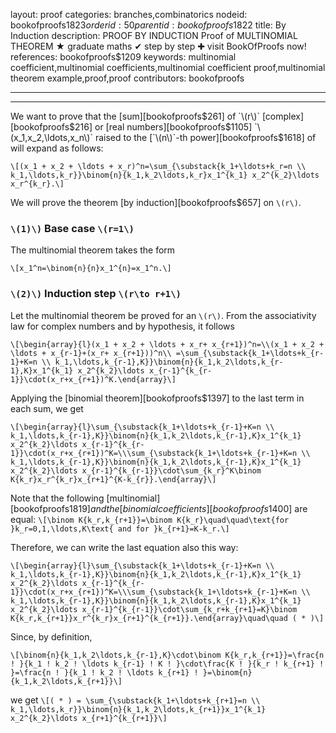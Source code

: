 layout: proof
categories: branches,combinatorics
nodeid: bookofproofs$1823
orderid: 50
parentid: bookofproofs$1822
title: By Induction
description: PROOF BY INDUCTION Proof of MULTINOMIAL THEOREM &#9733; graduate maths &#10004; step by step &#10010; visit BookOfProofs now!
references: bookofproofs$1209
keywords: multinomial coefficient,multinomial coefficients,multinomial coefficient proof,multinomial theorem example,proof,proof
contributors: bookofproofs

---


---

We want to prove that the [sum][bookofproofs$261] of `\(r\)` [complex][bookofproofs$216] or [real numbers][bookofproofs$1105] `\(x_1,x_2,\ldots,x_n\)` raised to the [`\(n\)`-th power][bookofproofs$1618] of will expand as follows:

`\[(x_1 + x_2 + \ldots + x_r)^n=\sum_{\substack{k_1+\ldots+k_r=n \\ k_1,\ldots,k_r}}\binom{n}{k_1,k_2\ldots,k_r}x_1^{k_1} x_2^{k_2}\ldots x_r^{k_r}.\]`

We will prove the theorem [by induction][bookofproofs$657] on `\(r\)`.

### `\(1)\)` Base case `\(r=1\)`

The multinomial theorem takes the form

`\[x_1^n=\binom{n}{n}x_1^{n}=x_1^n.\]`

### `\(2)\)` Induction step `\(r\to r+1\)`

Let the multinomial theorem be proved for an `\(r\)`. From the associativity law for complex numbers and by hypothesis, it follows


`\[\begin{array}{l}(x_1 + x_2 + \ldots + x_r+ x_{r+1})^n=\\(x_1 + x_2 + \ldots + x_{r-1}+(x_r+ x_{r+1}))^n\\
=\sum_{\substack{k_1+\ldots+k_{r-1}+K=n \\ k_1,\ldots,k_{r-1},K}}\binom{n}{k_1,k_2\ldots,k_{r-1},K}x_1^{k_1} x_2^{k_2}\ldots x_{r-1}^{k_{r-1}}\cdot(x_r+x_{r+1})^K.\end{array}\]`

Applying the [binomial theorem][bookofproofs$1397] to the last term in each sum, we get

`\[\begin{array}{l}\sum_{\substack{k_1+\ldots+k_{r-1}+K=n \\ k_1,\ldots,k_{r-1},K}}\binom{n}{k_1,k_2\ldots,k_{r-1},K}x_1^{k_1} x_2^{k_2}\ldots x_{r-1}^{k_{r-1}}\cdot(x_r+x_{r+1})^K=\\\sum_{\substack{k_1+\ldots+k_{r-1}+K=n \\ k_1,\ldots,k_{r-1},K}}\binom{n}{k_1,k_2\ldots,k_{r-1},K}x_1^{k_1} x_2^{k_2}\ldots x_{r-1}^{k_{r-1}}\cdot\sum_{k_r}^K\binom K{k_r}x_r^{k_r}x_{r+1}^{K-k_{r}}.\end{array}\]`

Note that the following [multinomial][bookofproofs$1819] and the [binomial coefficients][bookofproofs$1400] are equal:
`\[\binom K{k_r,k_{r+1}}=\binom K{k_r}\quad\quad\text{for }k_r=0,1,\ldots,K\text{ and for }k_{r+1}=K-k_r.\]` 

Therefore, we can write the last equation also this way:

`\[\begin{array}{l}\sum_{\substack{k_1+\ldots+k_{r-1}+K=n \\ k_1,\ldots,k_{r-1},K}}\binom{n}{k_1,k_2\ldots,k_{r-1},K}x_1^{k_1} x_2^{k_2}\ldots x_{r-1}^{k_{r-1}}\cdot(x_r+x_{r+1})^K=\\\sum_{\substack{k_1+\ldots+k_{r-1}+K=n \\ k_1,\ldots,k_{r-1},K}}\binom{n}{k_1,k_2\ldots,k_{r-1},K}x_1^{k_1} x_2^{k_2}\ldots x_{r-1}^{k_{r-1}}\cdot\sum_{k_r+k_{r+1}=K}\binom K{k_r,k_{r+1}}x_r^{k_r}x_{r+1}^{k_{r+1}}.\end{array}\quad\quad ( * )\]`


Since, by definition,

`\[\binom{n}{k_1,k_2\ldots,k_{r-1},K}\cdot\binom K{k_r,k_{r+1}}=\frac{n ! }{k_1 ! k_2 ! \ldots k_{r-1} ! K ! }\cdot\frac{K ! }{k_r ! k_{r+1} ! }=\frac{n ! }{k_1 ! k_2 ! \ldots k_{r+1} ! }=\binom{n}{k_1,k_2\ldots,k_{r+1}}\]`

we get
`\[( * ) = \sum_{\substack{k_1+\ldots+k_{r+1}=n \\ k_1,\ldots,k_r}}\binom{n}{k_1,k_2\ldots,k_{r+1}}x_1^{k_1} x_2^{k_2}\ldots x_{r+1}^{k_{r+1}}\]`
